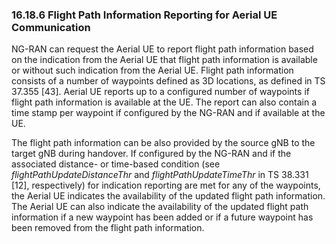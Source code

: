 ### 16.18.6 Flight Path Information Reporting for Aerial UE Communication

NG-RAN can request the Aerial UE to report flight path information based
on the indication from the Aerial UE that flight path information is
available or without such indication from the Aerial UE. Flight path
information consists of a number of waypoints defined as 3D locations,
as defined in TS 37.355 \[43\]. Aerial UE reports up to a configured
number of waypoints if flight path information is available at the UE.
The report can also contain a time stamp per waypoint if configured by
the NG-RAN and if available at the UE.

The flight path information can be also provided by the source gNB to
the target gNB during handover. If configured by the NG-RAN and if the
associated distance- or time-based condition (see
*flightPathUpdateDistanceThr* and *flightPathUpdateTimeThr* in TS 38.331
\[12\], respectively) for indication reporting are met for any of the
waypoints, the Aerial UE indicates the availability of the updated
flight path information. The Aerial UE can also indicate the
availability of the updated flight path information if a new waypoint
has been added or if a future waypoint has been removed from the flight
path information.